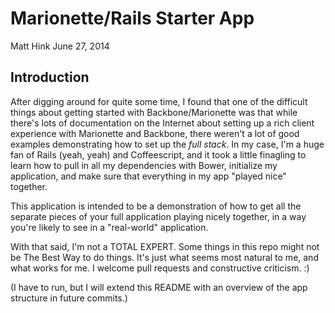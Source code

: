 # Marionette/Rails Starter App
Matt Hink
June 27, 2014

## Introduction
After digging around for quite some time, I found that one of the difficult things about getting started with Backbone/Marionette was that while there's lots of documentation on the Internet about setting up a rich client experience with Marionette and Backbone, there weren't a lot of good examples demonstrating how to set up the *full stack*.  In my case, I'm a huge fan of Rails (yeah, yeah) and Coffeescript, and it took a little finagling to learn how to pull in all my dependencies with Bower, initialize my application, and make sure that everything in my app "played nice" together.

This application is intended to be a demonstration of how to get all the separate pieces of your full application playing nicely together, in a way you're likely to see in a "real-world" application.

With that said, I'm not a TOTAL EXPERT.  Some things in this repo might not be The Best Way to do things.  It's just what seems most natural to me, and what works for me.  I welcome pull requests and constructive criticism.  :)

(I have to run, but I will extend this README with an overview of the app structure in future commits.)

